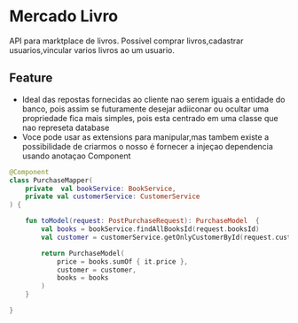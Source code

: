 # Mercado Livro
API para marktplace de livros. Possivel comprar livros,cadastrar usuarios,vincular varios livros ao um usuario.

## Feature
- Ideal das repostas fornecidas ao cliente nao serem iguais a entidade do banco, pois assim se futuramente desejar adiiconar ou ocultar uma propriedade fica mais simples, pois esta centrado em uma classe que nao represeta database
- Voce pode usar as extensions para manipular,mas tambem existe a possibilidade de criarmos o nosso é fornecer a injeçao dependencia usando anotaçao Component

```kotlin
@Component
class PurchaseMapper(
    private  val bookService: BookService,
    private val customerService: CustomerService
) {

    fun toModel(request: PostPurchaseRequest): PurchaseModel  {
        val books = bookService.findAllBooksId(request.booksId)
        val customer = customerService.getOnlyCustomerById(request.customerId)

        return PurchaseModel(
            price = books.sumOf { it.price },
            customer = customer,
            books = books
        )
    }

}

```
